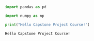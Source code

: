 

```python
import pandas as pd
```


```python
import numpy as np
```


```python
print("Hello Capstone Project Course!")
```

    Hello Capstone Project Course!



```python

```
